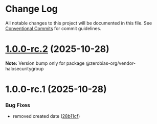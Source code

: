 # Change Log

All notable changes to this project will be documented in this file.
See [Conventional Commits](https://conventionalcommits.org) for commit guidelines.

# [1.0.0-rc.2](https://github.com/zerobias-org/vendor/compare/@zerobias-org/vendor-halosecuritygroup@1.0.0-rc.1...@zerobias-org/vendor-halosecuritygroup@1.0.0-rc.2) (2025-10-28)

**Note:** Version bump only for package @zerobias-org/vendor-halosecuritygroup





# 1.0.0-rc.1 (2025-10-28)


### Bug Fixes

* removed created date ([28b11cf](https://github.com/zerobias-org/vendor/commit/28b11cf2563e9cdadd4b1dc83edd60d2fcd01df0))
